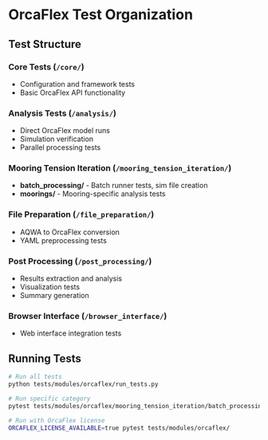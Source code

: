 # OrcaFlex Test Organization

## Test Structure

### Core Tests (`/core/`)
- Configuration and framework tests
- Basic OrcaFlex API functionality

### Analysis Tests (`/analysis/`)
- Direct OrcaFlex model runs
- Simulation verification
- Parallel processing tests

### Mooring Tension Iteration (`/mooring_tension_iteration/`)
- **batch_processing/** - Batch runner tests, sim file creation
- **moorings/** - Mooring-specific analysis tests

### File Preparation (`/file_preparation/`)
- AQWA to OrcaFlex conversion
- YAML preprocessing tests

### Post Processing (`/post_processing/`)
- Results extraction and analysis
- Visualization tests
- Summary generation

### Browser Interface (`/browser_interface/`)
- Web interface integration tests

## Running Tests

```bash
# Run all tests
python tests/modules/orcaflex/run_tests.py

# Run specific category
pytest tests/modules/orcaflex/mooring_tension_iteration/batch_processing/

# Run with OrcaFlex license
ORCAFLEX_LICENSE_AVAILABLE=true pytest tests/modules/orcaflex/
```
